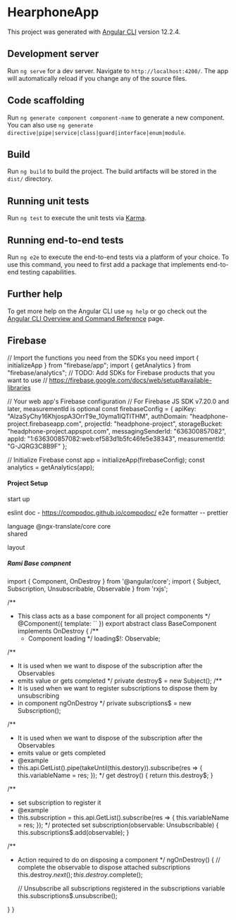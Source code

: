 # HearphoneApp

This project was generated with [Angular CLI](https://github.com/angular/angular-cli) version 12.2.4.

## Development server

Run `ng serve` for a dev server. Navigate to `http://localhost:4200/`. The app will automatically reload if you change any of the source files.

## Code scaffolding

Run `ng generate component component-name` to generate a new component. You can also use `ng generate directive|pipe|service|class|guard|interface|enum|module`.

## Build

Run `ng build` to build the project. The build artifacts will be stored in the `dist/` directory.

## Running unit tests

Run `ng test` to execute the unit tests via [Karma](https://karma-runner.github.io).

## Running end-to-end tests

Run `ng e2e` to execute the end-to-end tests via a platform of your choice. To use this command, you need to first add a package that implements end-to-end testing capabilities.

## Further help

To get more help on the Angular CLI use `ng help` or go check out the [Angular CLI Overview and Command Reference](https://angular.io/cli) page.

## Firebase

// Import the functions you need from the SDKs you need
import { initializeApp } from "firebase/app";
import { getAnalytics } from "firebase/analytics";
// TODO: Add SDKs for Firebase products that you want to use
// https://firebase.google.com/docs/web/setup#available-libraries

// Your web app's Firebase configuration
// For Firebase JS SDK v7.20.0 and later, measurementId is optional
const firebaseConfig = {
apiKey: "AIzaSyChy16KhjospA3OrrT9e_10yma1IQTITHM",
authDomain: "headphone-project.firebaseapp.com",
projectId: "headphone-project",
storageBucket: "headphone-project.appspot.com",
messagingSenderId: "636300857082",
appId: "1:636300857082:web:ef583d1b5fc46fe5e38343",
measurementId: "G-JQRG3C8B9F"
};

// Initialize Firebase
const app = initializeApp(firebaseConfig);
const analytics = getAnalytics(app);

#### Project Setup

start up

eslint
doc - https://compodoc.github.io/compodoc/
e2e
formatter -- prettier

language @ngx-translate/core
core  
shared

layout

##### Rami Base compnent

import { Component, OnDestroy } from '@angular/core';
import { Subject, Subscription, Unsubscribable, Observable } from 'rxjs';

/\*\*

-   This class acts as a base component for all project components
    \*/
    @Component({
    template: ``
    })
    export abstract class BaseComponent implements OnDestroy {
    /\*\*
    -   Component loading
        \*/
        loading$!: Observable<boolean>;

/\*\*

-   It is used when we want to dispose of the subscription after the Observables
-   emits value or gets completed
    \*/
    private destroy$ = new Subject<void>();
    /\*\*
-   It is used when we want to register subscriptions to dispose them by unsubscribing
-   in component ngOnDestroy
    \*/
    private subscriptions$ = new Subscription();

/\*\*

-   It is used when we want to dispose of the subscription after the Observables
-   emits value or gets completed
-   @example
-   this.api.GetList().pipe(takeUntil(this.destory)).subscribe(res => { this.variableName = res; });
    \*/
    get destroy() {
    return this.destroy$;
    }

/\*\*

-   set subscription to register it
-   @example
-   this.subscription = this.api.GetList().subscribe(res => { this.variableName = res; });
    \*/
    protected set subscription(observable: Unsubscribable) {
    this.subscriptions$.add(observable);
    }

/\*\*

-   Action required to do on disposing a component
    \*/
    ngOnDestroy() {
    // complete the observable to dispose attached subscriptions
    this.destroy$.next();
    this.destroy$.complete();


    // Unsubscribe all subscriptions registered in the subscriptions variable
    this.subscriptions$.unsubscribe();

}
}
